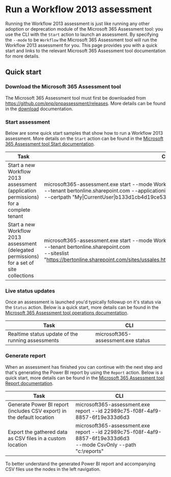# Run a Workflow 2013 assessment

Running the Workflow 2013 assessment is just like running any other adoption or deprecation module of the Microsoft 365 Assessment tool: you use the CLI with the `Start` action to launch an assessment. By specifying the `--mode` to be `Workflow` the Microsoft 365 Assessment tool will run the Workflow 2013 assessment for you. This page provides you with a quick start and links to the relevant Microsoft 365 Assessment tool documentation for more details.

## Quick start

### Download the Microsoft 365 Assessment tool

The Microsoft 365 Assessment tool must first be downloaded from https://github.com/pnp/pnpassessment/releases. More details can be found in the [download](../using-the-assessment-tool/download.md) documentation.

### Start assessment

Below are some quick start samples that show how to run a Workflow 2013 assessment. More details on the `Start` action can be found in the [Microsoft 365 Assessment tool Start documentation](../using-the-assessment-tool/assess-start.md).

Task | CLI
-----|------
Start a new Workflow 2013 assessment (application permissions) for a complete tenant | microsoft365-assessment.exe start --mode Workflow --authmode application <br> --tenant bertonline.sharepoint.com --applicationid c545f9ce-1c11-440b-812b-0b35217d9e83 <br> --certpath "My&#124;CurrentUser&#124;b133d1cb4d19ce539986c7ac67de005481084c84" <br>
Start a new Workflow 2013 assessment (delegated permissions) for a set of site collections | microsoft365-assessment.exe start --mode Workflow --authmode interactive <br> --tenant bertonline.sharepoint.com <br> --siteslist "https://bertonline.sharepoint.com/sites/ussales,https://bertonline.sharepoint.com/sites/europesales"

### Live status updates

Once an assessment is launched you'd typically followup on it's status via the `Status` action. Below is a quick start, more details can be found in the [Microsoft 365 Assessment tool operations documentation](../using-the-assessment-tool/assess-operations.md#getting-a-live-status-overview-of-a-running-assessment).

Task | CLI
-----|------
Realtime status update of the running assessments | microsoft365-assessment.exe status

### Generate report

When an assessment has finished you can continue with the next step and that's generating the Power BI report by using the `Report` action. Below is a quick start, more details can be found in the [Microsoft 365 Assessment tool Report documentation](../using-the-assessment-tool/assess-report.md).

Task | CLI
-----|------
Generate Power BI report (includes CSV export) in the default location | microsoft365-assessment.exe report --id 22989c75-f08f-4af9-8857-6f19e333d6d3
Export the gathered data as CSV files in a custom location | microsoft365-assessment.exe report --id 22989c75-f08f-4af9-8857-6f19e333d6d3 <br> --mode CsvOnly --path "c:\reports"

To better understand the generated Power BI report and accompanying CSV files use the nodes in the left navigation.

